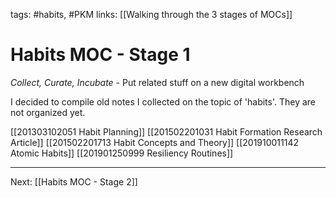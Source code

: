 tags: #habits, #PKM
links: [[Walking through the 3 stages of MOCs]]

# Habits MOC - Stage 1
*Collect, Curate, Incubate* - Put related stuff on a new digital workbench

I decided to compile old notes I collected on the topic of 'habits'. They are not organized yet. 

[[201303102051 Habit Planning]]
[[201502201031 Habit Formation Research Article]]
[[201502201713 Habit Concepts and Theory]]
[[201910011142 Atomic Habits]]
[[201901250999 Resiliency Routines]]

---
Next: [[Habits MOC - Stage 2]]